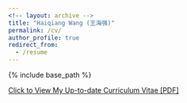 ```yaml
---
<!-- layout: archive -->
title: "Haiqiang Wang (王海强)"
permalink: /cv/
author_profile: true
redirect_from:
  - /resume
---
```


{% include base_path %}

[Click to View My Up-to-date Curriculum Vitae [PDF]](http://haiqwang.github.io/files/HaiqiangWang_CV.pdf)
